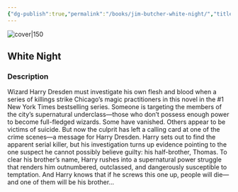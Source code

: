 ```yaml
---
{"dg-publish":true,"permalink":"/books/jim-butcher-white-night/","title":"\"White Night\"","tags":["Fantasy"]}
---
```




![cover|150](http://books.google.com/books/content?id=Ts5ItxL6hCEC&printsec=frontcover&img=1&zoom=1&edge=curl&source=gbs_api)

## White Night

### Description

Wizard Harry Dresden must investigate his own flesh and blood when a series of killings strike Chicago’s magic practitioners in this novel in the #1 New York Times bestselling series. Someone is targeting the members of the city’s supernatural underclass—those who don’t possess enough power to become full-fledged wizards. Some have vanished. Others appear to be victims of suicide. But now the culprit has left a calling card at one of the crime scenes—a message for Harry Dresden. Harry sets out to find the apparent serial killer, but his investigation turns up evidence pointing to the one suspect he cannot possibly believe guilty: his half-brother, Thomas. To clear his brother’s name, Harry rushes into a supernatural power struggle that renders him outnumbered, outclassed, and dangerously susceptible to temptation. And Harry knows that if he screws this one up, people will die—and one of them will be his brother...
```